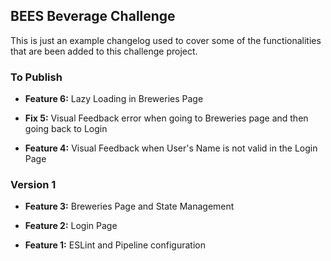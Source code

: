 ## BEES Beverage Challenge

This is just an example changelog used to cover some of the functionalities that are been added to this challenge project.

### To Publish

- **Feature 6:** Lazy Loading in Breweries Page

- **Fix 5:** Visual Feedback error when going to Breweries page and then going back to Login

- **Feature 4:** Visual Feedback when User's Name is not valid in the Login Page

### Version 1

- **Feature 3:** Breweries Page and State Management

- **Feature 2:** Login Page

- **Feature 1:** ESLint and Pipeline configuration

